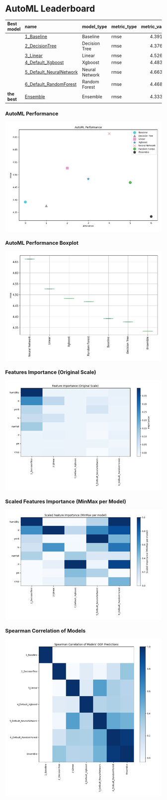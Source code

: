 # AutoML Leaderboard

| Best model   | name                                                         | model_type     | metric_type   |   metric_value |   train_time |
|:-------------|:-------------------------------------------------------------|:---------------|:--------------|---------------:|-------------:|
|              | [1_Baseline](1_Baseline/README.md)                           | Baseline       | rmse          |        4.39138 |         1.29 |
|              | [2_DecisionTree](2_DecisionTree/README.md)                   | Decision Tree  | rmse          |        4.37645 |         4.12 |
|              | [3_Linear](3_Linear/README.md)                               | Linear         | rmse          |        4.52677 |         4.19 |
|              | [4_Default_Xgboost](4_Default_Xgboost/README.md)             | Xgboost        | rmse          |        4.48309 |         1.6  |
|              | [5_Default_NeuralNetwork](5_Default_NeuralNetwork/README.md) | Neural Network | rmse          |        4.66327 |         1.68 |
|              | [6_Default_RandomForest](6_Default_RandomForest/README.md)   | Random Forest  | rmse          |        4.46887 |         4.78 |
| **the best** | [Ensemble](Ensemble/README.md)                               | Ensemble       | rmse          |        4.33394 |         0.29 |

### AutoML Performance
![AutoML Performance](ldb_performance.png)

### AutoML Performance Boxplot
![AutoML Performance Boxplot](ldb_performance_boxplot.png)

### Features Importance (Original Scale)
![features importance across models](features_heatmap.png)



### Scaled Features Importance (MinMax per Model)
![scaled features importance across models](features_heatmap_scaled.png)



### Spearman Correlation of Models
![models spearman correlation](correlation_heatmap.png)

